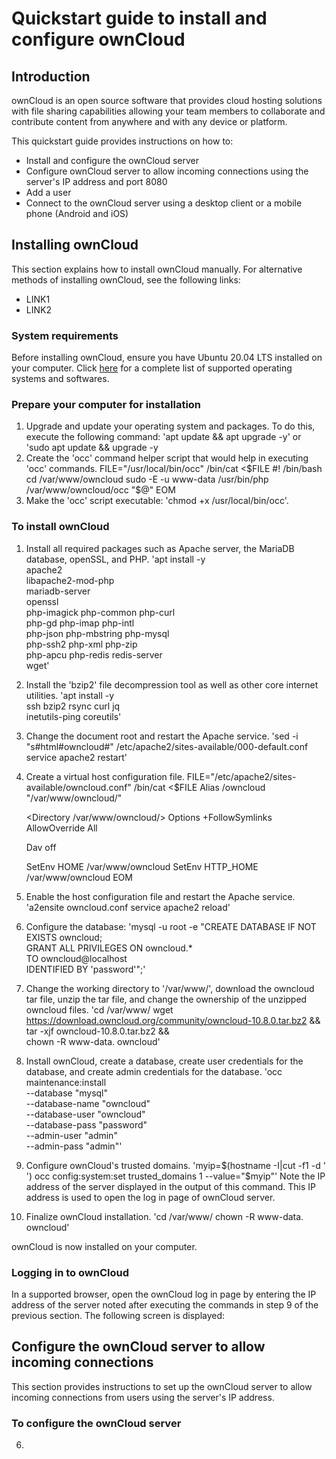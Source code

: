 # Quickstart guide to install and configure ownCloud


## Introduction

ownCloud is an open source software that provides cloud hosting solutions with file sharing capabilities allowing your team members to collaborate and contribute content from anywhere and with any device or platform.

This quickstart guide provides instructions on how to:

* Install and configure the ownCloud server
* Configure ownCloud server to allow incoming connections using the server's IP address and port 8080
* Add a user
* Connect to the ownCloud server using a desktop client or a mobile phone (Android and iOS)

## Installing ownCloud

This section explains how to install ownCloud manually. For alternative methods of installing ownCloud, see the following links:
* LINK1
* LINK2

### System requirements
Before installing ownCloud, ensure you have Ubuntu 20.04 LTS installed on your computer. Click [here](https://doc.owncloud.org/server/10.8/admin_manual/installation/system_requirements.html) for a complete list of supported operating systems and softwares.

### Prepare your computer for installation

1. Upgrade and update your operating system and packages. To do this, execute the following command:
'apt update && apt upgrade -y' or
'sudo apt update && upgrade -y
2. Create the 'occ' command helper script that would help in executing 'occ' commands.
        FILE="/usr/local/bin/occ"
        /bin/cat <<EOM >$FILE
        #! /bin/bash
        cd /var/www/owncloud
        sudo -E -u www-data /usr/bin/php /var/www/owncloud/occ "\$@"
        EOM
3. Make the 'occ' script executable:
'chmod +x /usr/local/bin/occ'.

### To install ownCloud

1. Install all required packages such as Apache server, the MariaDB database, openSSL, and PHP.
'apt install -y \
  apache2 \
  libapache2-mod-php \
  mariadb-server \
  openssl \
  php-imagick php-common php-curl \
  php-gd php-imap php-intl \
  php-json php-mbstring php-mysql \
  php-ssh2 php-xml php-zip \
  php-apcu php-redis redis-server \
  wget'
2. Install the 'bzip2' file decompression tool as well as other core internet utilities.
'apt install -y \
  ssh bzip2 rsync curl jq \
  inetutils-ping coreutils'
3. Change the document root and restart the Apache service.
'sed -i "s#html#owncloud#" /etc/apache2/sites-available/000-default.conf
service apache2 restart'
4. Create a virtual host configuration file.
        FILE="/etc/apache2/sites-available/owncloud.conf"
	/bin/cat <<EOM >$FILE
	Alias /owncloud "/var/www/owncloud/"

	<Directory /var/www/owncloud/>
  	Options +FollowSymlinks
  	AllowOverride All

	<IfModule mod_dav.c>
  	Dav off
 	</IfModule>

 	SetEnv HOME /var/www/owncloud
 	SetEnv HTTP_HOME /var/www/owncloud
	</Directory>
	EOM
5. Enable the host configuration file and restart the Apache service.
'a2ensite owncloud.conf
service apache2 reload'
6. Configure the database:
'mysql -u root -e "CREATE DATABASE IF NOT EXISTS owncloud; \
GRANT ALL PRIVILEGES ON owncloud.* \
  TO owncloud@localhost \
  IDENTIFIED BY 'password'";'
7. Change the working directory to '/var/www/', download the owncloud tar file, unzip the tar file, and change the ownership of the unzipped owncloud files.
'cd /var/www/
wget https://download.owncloud.org/community/owncloud-10.8.0.tar.bz2 && \
tar -xjf owncloud-10.8.0.tar.bz2 && \
chown -R www-data. owncloud'
8. Install ownCloud, create a database, create user credentials for the database, and create admin credentials for the database.
'occ maintenance:install \
    --database "mysql" \
    --database-name "owncloud" \
    --database-user "owncloud" \
    --database-pass "password" \
    --admin-user "admin" \
    --admin-pass "admin"'
9. Configure ownCloud's trusted domains.
'myip=$(hostname -I|cut -f1 -d ' ')
occ config:system:set trusted_domains 1 --value="$myip"'
Note the IP address of the server displayed in the output of this command. This IP address is used to open the log in page of ownCloud server.
10. Finalize ownCloud installation.
'cd /var/www/
chown -R www-data. owncloud'

ownCloud is now installed on your computer. 



### Logging in to ownCloud
In a supported browser, open the ownCloud log in page by entering the IP address of the server noted after executing the commands in step 9 of the previous section. The following screen is displayed:



## Configure the ownCloud server to allow incoming connections

This section provides instructions to set up the ownCloud server to allow incoming connections from users using the server's IP address.

### To configure the ownCloud server


6. 



